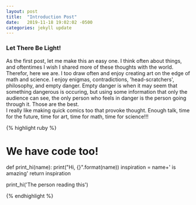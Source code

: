 ```yaml
---
layout: post
title:  "Introduction Post"
date:   2019-11-18 19:02:02 -0500
categories: jekyll update
---
```


<h3>Let There Be Light!</h3>
<p>As the first post, let me make this an easy one. I think often about things, and oftentimes I wish I shared more of these thoughts with the world. Therefor, here we are. I too draw often and enjoy creating art on the edge of math and science. I enjoy enigmas, contradictions, 'head-scratchers', philosophy, and empty danger. Empty danger is when it may seem that something dangerous is occuring, but using some information that only the audience can see, the only person who feels in danger is the person going through it. Those are the best.<br>
I really like making quick comics too that provoke thought. Enough talk, time for the future, time for art, time for math, time for science!!!</p>

{% highlight ruby %}
# We have code too!
def print_hi(name):
  print("Hi, {}".format(name))
  inspiration = name+' is amazing'
  return inspiration

print_hi('The person reading this')

{% endhighlight %}


<!-- Check out the [Jekyll docs][jekyll-docs] for [Jekyll’s GitHub repo][jekyll-gh]. 

[jekyll-docs]: https://jekyllrb.com/docs/home
[jekyll-gh]:   https://github.com/jekyll/jekyll
-->

